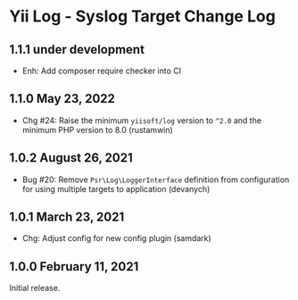 # Yii Log - Syslog Target Change Log

## 1.1.1 under development

- Enh: Add composer require checker into CI


## 1.1.0 May 23, 2022

- Chg #24: Raise the minimum `yiisoft/log` version to `^2.0` and the minimum PHP version to 8.0 (rustamwin)

## 1.0.2 August 26, 2021

- Bug #20: Remove `Psr\Log\LoggerInterface` definition from configuration for using multiple targets to application (devanych)

## 1.0.1 March 23, 2021

- Chg: Adjust config for new config plugin (samdark)

## 1.0.0 February 11, 2021

Initial release.
